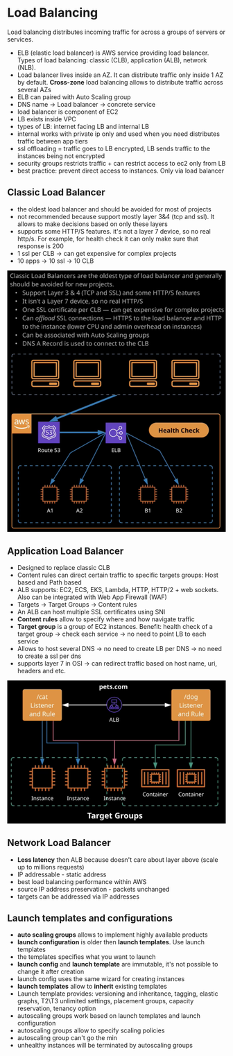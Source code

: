 # Load Balancing

Load balancing distributes incoming traffic for across a groups of servers or services.

- ELB (elastic load balancer) is AWS service providing load balancer. Types of load balancing: classic (CLB), application (ALB), network (NLB).
- Load balancer lives inside an AZ. It can distribute traffic only inside 1 AZ by default. **Cross-zone** load balancing allows to distribute traffic across several AZs
- ELB can paired with Auto Scaling group
- DNS name -> Load balancer -> concrete service
- load balancer is component of EC2
- LB exists inside VPC
- types of LB: internet facing LB and internal LB
- internal works with private ip only and used when you need distributes traffic between app tiers
- ssl offloading = traffic goes to LB encrypted, LB sends traffic to the instances being not encrypted
- security groups restricts traffic + can restrict access to ec2 only from LB
- best practice: prevent direct access to instances. Only via load balancer

## Classic Load Balancer

- the oldest load balancer and should be avoided for most of projects
- not recommended because support mostly layer 3&4 (tcp and ssl). It allows to make decisions based on only these layers
- supports some HTTP/S features. it's not a layer 7 device, so no real http/s. For example, for health check it can only make sure that response is 200
- 1 ssl per CLB -> can get expensive for complex projects
- 10 apps -> 10 ssl -> 10 CLB

![clb](../images/clb.png)

## Application Load Balancer

- Designed to replace classic CLB
- Content rules can direct certain traffic to specific targets groups: Host based and Path based
- ALB supports: EC2, ECS, EKS, Lambda, HTTP, HTTP/2 + web sockets. Also can be integrated with Web App Firewall (WAF)
- Targets -> Target Groups -> Content rules
- An ALB can host multiple SSL certificates using SNI
- **Content rules** allow to specify where and how navigate traffic
- **Target group** is a group of EC2 instances. Benefit: health check of a target group -> check each service -> no need to point LB to each service
- Allows to host several DNS -> no need to create LB per DNS -> no need to create a ssl per dns
- supports layer 7 in OSI -> can redirect traffic based on host name, uri, headers and etc.

![alb](../images/alb.png)

## Network Load Balancer

- **Less latency** then ALB because doesn't care about layer above (scale up to millions requests)
- IP addressable - static address
- best load balancing performance within AWS
- source IP address preservation - packets unchanged
- targets can be addressed via IP addresses

## Launch templates and configurations

- **auto scaling groups** allows to implement highly available products
- **launch configuration** is older then **launch templates**. Use launch templates
- the templates specifies what you want to launch
- **launch config** and **launch template** are immutable, it's not possible to change it after creation
- launch config uses the same wizard for creating instances
- **launch templates** allow to **inherit** existing templates
- Launch template provides: versioning and inheritance, tagging, elastic graphs, T2\T3 unlimited settings, placement groups, capacity reservation, tenancy option
- autoscaling groups work based on launch templates and launch configuration
- autoscaling groups allow to specify scaling policies
- autoscaling group can't go the min
- unhealthy instances will be terminated by autoscaling groups
